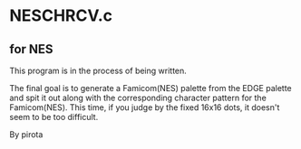 # NESCHRCV.c

## for NES  

This program is in the process of being written.

The final goal is to generate a Famicom(NES) palette from the EDGE palette and spit it out along with the corresponding character pattern for the Famicom(NES). This time, if you judge by the fixed 16x16 dots, it doesn't seem to be too difficult.  

By pirota  
